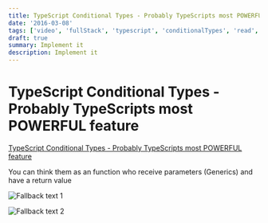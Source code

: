 ```yaml
---
title: TypeScript Conditional Types - Probably TypeScripts most POWERFUL feature
date: '2016-03-08'
tags: ['video', 'fullStack', 'typescript', 'conditionalTypes', 'read', 'withResume']
draft: true
summary: Implement it
description: Implement it
---
```


# TypeScript Conditional Types - Probably TypeScripts most POWERFUL feature

[TypeScript Conditional Types - Probably TypeScripts most POWERFUL feature](https://www.youtube.com/watch?v=SbVgPQDealg&ab_channel=BasaratCodes)

You can think them as an function who receive parameters (Generics) and have a return value

![Fallback text 1](/static/assets/pasted-image-20221008091842.png)

![Fallback text 2](/static/assets/pasted-image-20221008092135.png)